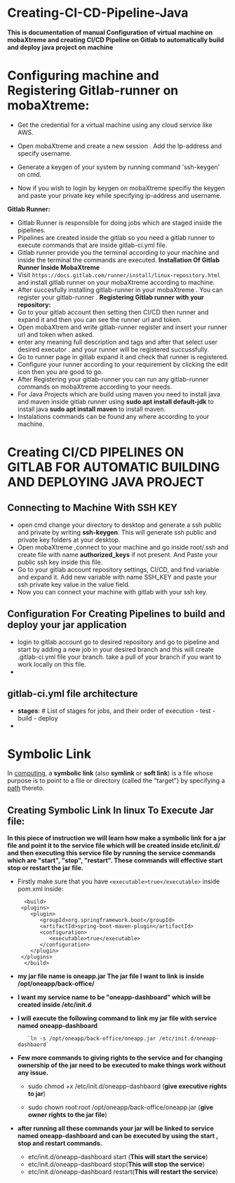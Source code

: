 
# Creating-CI-CD-Pipeline-Java

**This is documentation of manual Configuration of virtual machine on mobaXtreme and creating CI/CD Pipeline on Gitlab to automatically build and deploy java project on machine**

 

# Configuring machine and Registering Gitlab-runner on mobaXtreme:

  - Get the credential for a virtual machine using any cloud service like
   AWS.

   - Open mobaXtreme and create a new session . Add the Ip-address and specify username.
  - Generate a keygen of your system by running command 'ssh-keygen' on cmd. 

- Now if you wish to login by keygen on mobaXtreme specifiy the keygen and paste your private key while specifying ip-address and username.

**Gitlab Runner:**
- Gitlab Runner is responsible for doing jobs which are staged inside the pipelines.
- Pipelines are created inside the gitlab so you need a gitlab runner to execute commands that are inside gitlab-ci.yml file.
- Gitlab runner provide you the terminal according to your machine and inside the terminal the commands are executed.
**Installation Of Gitlab Runner Inside MobaXtreme**
- Visit `https://docs.gitlab.com/runner/install/linux-repository.html` and install gitlab runner on your mobaXtreme according to machine.
- After succesfully installing gitlab-runner in your mobaXtreme . You can register your gitlab-runner .
**Registering Gitlab runner with your repository:**
- Go to your gitlab account then setting then CI/CD then runner and expand it and then you can see the runner url and token.
- Open mobaXtrem and write gitlab-runner register and insert your runner url and token when asked. 
- enter any meaning full description and tags and after that select user desired executor . and your runner will be registered succussfully.
- Go to runner page in gitlab expand it and check that runner is registered.
- Configure your runner according to your requirement by clicking the edit icon then you are good to go.
- After Registering your gitlab-runner you can run any gitlab-runner commands on mobaXtreme according to your needs.
- For Java Projects which are build using maven you need to install java and maven inside gitlab runner using **sudo apt install default-jdk** to install java **sudo apt install maven** to install maven.
- Instalations commands can be found any where according to your machine.

# Creating CI/CD PIPELINES ON GITLAB FOR AUTOMATIC BUILDING AND DEPLOYING JAVA PROJECT

## Connecting to Machine With SSH KEY
- open cmd change your directory to desktop and generate a ssh public and private by writing **ssh-keygen**. This will generate ssh public and private key folders at your desktop.
- Open mobaXtreme ,connect to your machine and go inside root/.ssh and create file with name **authorized_keys** if not present. And Paste your public ssh key inside this file.
- Go to your gitlab account repository settings, CI/CD,  and find variable and expand it. Add new variable with name SSH_KEY and paste your ssh private key value in the value field.
- Now you can connect your machine with gitlab with your ssh key.

## Configuration For Creating Pipelines to build and deploy your jar application
- login to gitlab account go to desired repository and go to pipeline and start by adding a new job in your desired branch and this will create .gitlab-ci.yml file your branch. take a pull of your branch if you want to work locally on this file.
- 

## gitlab-ci.yml file architecture
- **stages**:          # List of stages for jobs, and their order of execution
		- test
		- build
		- deploy
- 

# Symbolic Link
In [computing](https://en.wikipedia.org/wiki/Computing "Computing"), a **symbolic link** (also **symlink** or **soft link**) is a file whose purpose is to point to a file or directory (called the "target") by specifying a [path](https://en.wikipedia.org/wiki/Path_(computing) "Path (computing)") thereto.

## Creating Symbolic Link In linux To Execute Jar file:
**In this piece of instruction we will learn how make a symbolic link for a jar file and point it to the service file which will be created inside etc/init.d/ and then executing this service file by running the service commands which are "start", "stop", "restart". These commands will effective start stop or restart the jar file.**
- Firstly make sure that you have `<executable>true</executable>` inside pom.xml
inside:

	    <build>  
       <plugins>  
          <plugin>  
             <groupId>org.springframework.boot</groupId>  
             <artifactId>spring-boot-maven-plugin</artifactId>  
             <configuration>  
                <executable>true</executable>  
             </configuration>  
          </plugin>  
       </plugins>  
	    </build>

- **my jar file name is oneapp.jar The jar file I want to link is inside /opt/oneapp/back-office/**
- **I want my service name to be "oneapp-dashboard" which will be created inside /etc/init.d**
- **I will execute the following command to link my jar file with service named oneapp-dashboard**
		
		 `ln -s /opt/oneapp/back-office/oneapp.jar /etc/init.d/oneapp-dashbaord` 
- **Few more commands to giving rights to the service and for changing ownership of the jar need to be executed to make things work without any issue.**
	 - sudo chmod +x /etc/init.d/oneapp-dashbaord  (**give executive rights to jar**)

	- sudo chown root:root /opt/oneapp/back-office/oneapp.jar (**give owner rights to the jar file**)

- **after running all these commands your jar will be linked to service named oneapp-dashboard and can be executed by using the start , stop and restart commands.**
		

    -  etc/init.d/oneapp-dashboard start (**This will start the service**)
    - etc/init.d/oneapp-dashboard stop(**This will stop the service**)
    - etc/init.d/oneapp-dashboard restart(**This will restart the service**)
		
   
